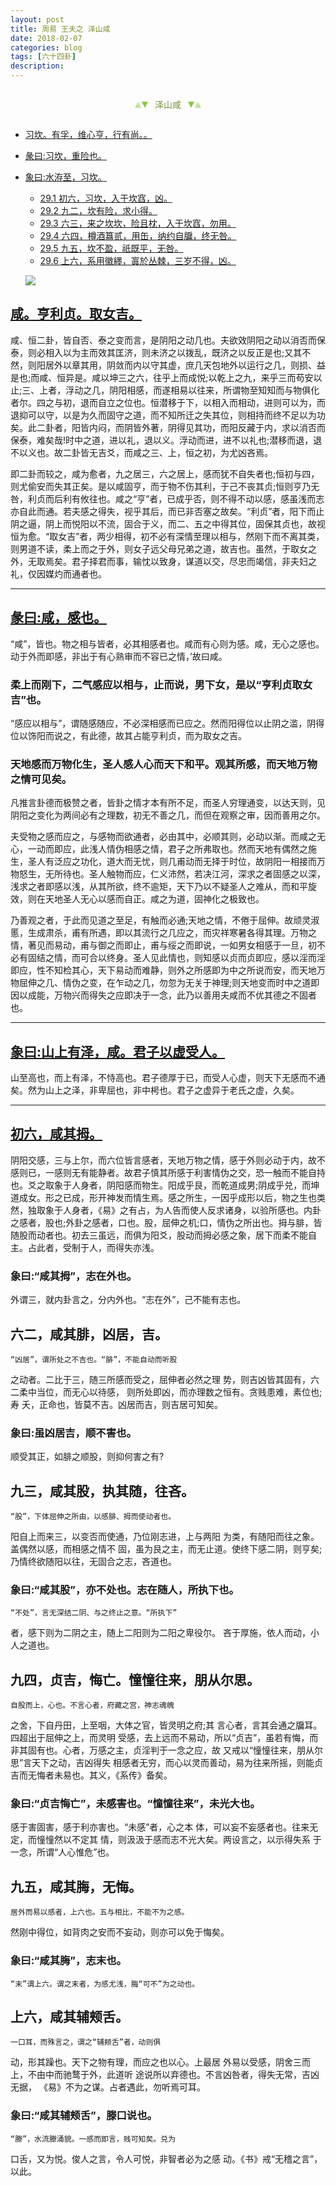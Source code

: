 ```yaml
---
layout: post
title: 周易 王夫之 泽山咸
date: 2018-02-07
categories: blog
tags: [六十四卦]
description: 
---
```


<span id = "jump"></span>


<section style="margin: 0px auto; text-align: center;">
    <section class="xhr" style="width: 0px; height: 0px; border-left: 5px solid transparent; border-right: 5px solid transparent; border-bottom: 10px solid rgb(135, 201, 67); display: inline-block; opacity: 0.5; border-top-color: rgb(135, 201, 67);"></section>
    <section class="xhr" style="width: 0px; height: 0px; border-left: 5px solid transparent; border-right: 5px solid transparent; border-top: 10px solid rgb(135, 201, 67); display: inline-block; margin-left: -3px; border-bottom-color: rgb(135, 201, 67);"></section>
    <section style="
margin-left: 0.5em;
display: inline-block;">
        <p>
            <span style="color: rgb(118, 146, 60);">泽山咸</span>
        </p>
    </section>
    <section class="xhr" style="margin-left: 0.5em; width: 0px; height: 0px; border-left: 5px solid transparent; border-right: 5px solid transparent; border-top: 10px solid rgb(135, 201, 67); display: inline-block; border-bottom-color: rgb(135, 201, 67);"></section>
    <section class="xhr" style="width: 0px; height: 0px; border-left: 5px solid transparent; border-right: 5px solid transparent; border-bottom: 10px solid rgb(135, 201, 67); display: inline-block; opacity: 0.5; margin-left: -3px; border-top-color: rgb(135, 201, 67);"></section>
</section>

- [习坎。有孚，维心亨，行有尚。。](#jump习坎)
- [彖曰:习坎，重险也。](#jump重险也)
- [象曰:水洊至，习坎。](#jump水洊至)
  - [29.1 初六，习坎，入于坎窞，凶。](#jump入于坎窞)
  - [29.2 九二，坎有险，求小得。](#jump坎有险)
  - [29.3 六三，来之坎坎，险且枕，入于坎窞，勿用。](#jump来之坎坎)
  - [29.4 六四，樽酒簋贰，用缶，纳约自牖，终无咎。](#jump樽酒簋贰)
  - [29.5 九五，坎不盈，祇既平，无咎。](#jump坎不盈)
  - [29.6 上六，系用徽纆，寘於丛棘，三岁不得，凶。](#jump系用徽纆)
  
  ![](http://www.guoyi360.com/uploads/allimg/130729/1-130H9211Z2c4.jpg)
 
<span id = "jump亨利贞"></span>
## [咸。亨利贞。取女吉。](#jump)
咸、恒二卦，皆自否、泰之变而言，是阴阳之动几也。夫欲效阴阳之动以消否而保泰，则必相入以为主而效其匡济，则未济之以拨乱，既济之以反正是也;又其不然，则阳居外以章其用，阴敛而内以守其虚，庶几天包地外以运行之几，则损、益是也;而咸、恒异是。咸以坤三之六，往乎上而成悦;以乾上之九，来乎三而苟安以止;三、上者，浮动之几，阴阳相感，而遂相易以往来，所谓物至知知而与物俱化者尔。四之与初，退而自立之位也。恒潜移于下，以相入而相动，进则可以为，而退抑可以守，以是为久而固守之道，而不知所迁之失其位，则相持而终不足以为功矣。此二卦者，阳皆内闷，而阴皆外著，阴得见其功，而阳反藏于内，求以消否而保泰，难矣哉!时中之道，进以礼，退以义。浮动而进，进不以礼也;潜移而退，退不以义也。故二卦皆无吉爻，而咸之三、上，恒之初，为尤凶吝焉。


即二卦而较之，咸为愈者，九之居三，六之居上，感而犹不自失者也;恒初与四，则尤偷安而失其正矣。是以咸固亨，而于物不伤其利，于己不丧其贞;恒则亨乃无咎，利贞而后利有攸往也。咸之“亨”者，已成乎否，则不得不动以感，感虽浅而志亦自此而通。若夫感之得失，视乎其后，而已非否塞之故矣。“利贞”者，阳下而止阴之逼，阴上而悦阳以不流，固合于义，而二、五之中得其位，固保其贞也，故视恒为愈。“取女吉”者，两少相得，初不必有深情至理以相与，然刚下而不离其类，则男道不读，柔上而之于外，则女子远父母兄弟之道，故吉也。虽然，于取女之外，无取焉矣。君子择君而事，输忱以致身，谋道以交，尽忠而竭信，非夫妇之礼，仅因媒灼而通者也。

----

<span id = "jump亨利贞"></span>
## [彖曰:咸，感也。](#jump)
“咸”，皆也。物之相与皆者，必其相感者也。咸而有心则为感。咸，无心之感也。动于外而即感，非出于有心熟审而不容已之情，’故曰咸。

### 柔上而刚下，二气感应以相与，止而说，男下女，是以“亨利贞取女吉”也。
“感应以相与”，谓随感随应，不必深相感而已应之。然而阳得位以止阴之滥，阴得位以饰阳而说之，有此德，故其占能亨利贞，而为取女之吉。

### 天地感而万物化生，圣人感人心而天下和平。观其所感，而天地万物之情可见矣。
凡推言卦德而极赞之者，皆卦之情才本有所不足，而圣人穷理通变，以达天则，见阴阳之变化为两间必有之理数，初无不善之几，而但在观察之审，因而善用之尔。


夫受物之感而应之，与感物而欲通者，必由其中，必顺其则，必动以渐。而咸之无心，一动而即应，此浅人情伪相感之情，君子之所弗取也。然而天地有偶然之施生，圣人有泛应之功化，道大而无忧，则几甫动而无择于时位，故阴阳一相接而万物怒生，无所待也。圣人触物而应，仁义沛然，若决江河，深求之者固感之以深，浅求之者即感以浅，从其所欲，终不逾矩，天下乃以不疑圣人之难从，而和平旋效，则在天地圣人无心以感而自正。咸之为道，固神化之极致也。


乃善观之者，于此而见道之至足，有触而必通;天地之情，不倦于屈伸。故顽灵淑慝，生成肃杀，甫有所遇，即以其流行之几应之，而灾祥寒暑各得其理。万物之情，著见而易动，甫与御之而即止，甫与绥之而即说，一如男女相感于一旦，初不必有固结之情，而可合以终身。圣人见此情也，则知感以贞而贞即应，感以淫而淫即应，性不知检其心，天下易动而难静，则外之所感即为中之所说而安，而天地万物屈伸之几、情伪之变，在乍动之几，勿忽为无关于神理;则天地变而时中之道即因以成能，万物兴而得失之应即决于一念，此乃以善用夫咸而不优其德之不固者也。


----

<span id = "jump山上有泽"></span>
## [象曰:山上有泽，咸。君子以虚受人。](#jump)
山至高也，而上有泽，不恃高也。君子德厚于已，而受人心虚，则天下无感而不通矣。然为山上之泽，非卑屈也，非中枵也。君子之虚异于老氏之虚，久矣。

----

<span id = "jump咸其拇"></span>
## [初六，咸其拇。](#jump)
阴阳交感，三与上尔，而六位皆言感者，天地万物之情，感于外则必动于内，故不感则已，一感则无有能静者。故君子慎其所感于利害情伪之交，恐一触而不能自持也。爻之取象于人身者，阴阳感而物生。阳成乎艮，而乾道成男;阴成乎兑，而坤道成女。形之已成，形开神发而情生焉。感之所生，一因乎成形以后，物之生也类然，独取象于人身者，《易》之有占，为人告而使人反求诸身，以验所感也。内卦之感者，股也;外卦之感者，口也。股，屈伸之机;口，情伪之所出也。拇与腓，皆随股而动者也。初去三虽远，而俱为阳爻，股动而拇必感之象，居下而柔不能自主。占此者，受制于人，而得失亦浅。

### 象曰:“咸其拇”，志在外也。
外谓三，就内卦言之，分内外也。“志在外”，己不能有志也。

## 六二，咸其腓，凶居，吉。
    “凶居”，谓所处之不吉也。“腓”，不能自动而听股
之动者。二比于三，随三所感而受之，屈伸者必然之理
势，则吉凶皆其固有，六二柔中当位，而无心以待感，
则所处即凶，而亦理数之恒有。贪贱患难，素位也;寿
夭，正命也，皆莫不吉。凶居而吉，则吉居可知矣。

### 象曰:虽凶居吉，顺不害也。
顺受其正，如腓之顺股，则抑何害之有?

## 九三，咸其股，执其随，往吝。
    “股”，下体屈伸之所由，以感腓、拇而使动者也。
阳自上而来三，以变否而使通，乃位刚志进，上与两阳
为类，有随阳而往之象。盖偶然以感，而相感之情不
固，虽为艮之主，而无止道。使终下感二阴，则亨矣;
乃情终欲随阳以往，无固合之志，吝道也。

### 象曰:“咸其股”，亦不处也。志在随人，所执下也。
    “不处”，言无深结二阴、与之终止之意。“所执下”
者，感下则为二阴之主，随上二阳则为二阳之卑役尔。
吝于厚施，依人而动，小人之道也。

## 九四，贞吉，悔亡。憧憧往来，朋从尔思。
    自股而上，心也。不言心者，府藏之宫，神志魂魄
之舍，下自丹田，上至咽，大体之官，皆灵明之府;其
言心者，言其会通之牖耳。四超出于屈伸之上，而灵明
受感，去上远而不易动，所以“贞吉”，虽若有悔，而
非其固有也。心者，万感之主，贞淫判于一念之应，故
又戒以“憧憧往来，朋从尔思”言天下之动，吉凶得失
相感者无穷，而心以灵而善动，易为往来所摇，则能贞
吉而无悔者未易也。其义，《系传》备矣。

### 象曰:“贞吉悔亡”，未感害也。“憧憧往来”，未光大也。
感于害固害，感于利亦害也。“未感”者，心之本
体，可以妄不妄感者也。往来无定，而憧憧然以不定其
情，则汲汲于感而志不光大矣。两设言之，以示得失系
于一念，所谓“人心惟危”也。

## 九五，咸其脢，无悔。
    居外而易以感者，上六也。五与相比，不能不为之感。
然刚中得位，如背肉之安而不妄动，则亦可以免于悔矣。

### 象曰:“咸其脢”，志末也。
    “末”谓上六。谓之末者，为感尤浅，脢“可不”为之动也。

## 上六，咸其辅颊舌。
    一口耳，而殊言之，谓之“辅颊舌”者，动则俱
动，形其躁也。天下之物有理，而应之也以心。上最居
外易以受感，阴舍三而上，不由中而驰鹜于外，此道听
途说所以弃德也。不言凶咎者，得失无常，吉凶无据，
《易》不为之谋。占者遇此，勿听焉可耳。

### 象曰:“咸其辅颊舌”，滕口说也。
    “滕”，水流滕涌貌。一感而即言，贱可知矣。兑为
口舌，又为悦。俊人之言，令人可悦，非智者必为之感
动。《书》戒“无稽之言”，以此。
